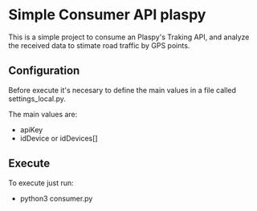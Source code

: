 Simple Consumer API plaspy
==========================

This is a simple project to consume an Plaspy's Traking API, and analyze the received data to 
stimate road traffic by GPS points.

Configuration 
--------------------

Before execute it's necesary to define the main values in a file called settings_local.py.

The main values are:

+ apiKey
+ idDevice or idDevices[]

Execute
--------------------

To execute just run:

+ python3 consumer.py
